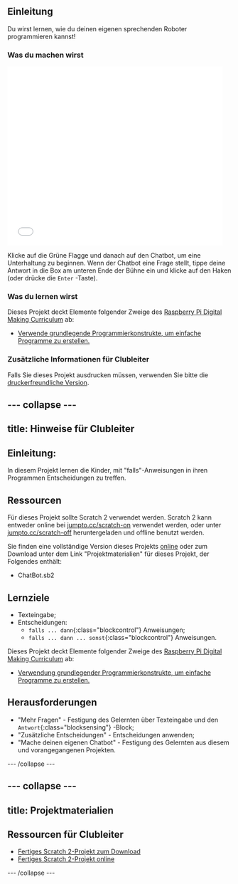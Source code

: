 ## Einleitung

Du wirst lernen, wie du deinen eigenen sprechenden Roboter programmieren kannst!

### Was du machen wirst

<div class="scratch-preview">
  <iframe allowtransparency="true" width="485" height="402" src="//scratch.mit.edu/projects/embed/227503253/?autostart=false" frameborder="0"></iframe>
</div>

Klicke auf die Grüne Flagge und danach auf den Chatbot, um eine Unterhaltung zu beginnen. Wenn der Chatbot eine Frage stellt, tippe deine Antwort in die Box am unteren Ende der Bühne ein und klicke auf den Haken (oder drücke die `Enter` -Taste).

### Was du lernen wirst

Dieses Projekt deckt Elemente folgender Zweige des [Raspberry Pi Digital Making Curriculum](http://rpf.io/curriculum) ab:

+ [Verwende grundlegende Programmierkonstrukte, um einfache Programme zu erstellen.](https://www.raspberrypi.org/curriculum/programming/creator)

### Zusätzliche Informationen für Clubleiter

Falls Sie dieses Projekt ausdrucken müssen, verwenden Sie bitte die [druckerfreundliche Version](https://projects.raspberrypi.org/de-DE/projects/chatbot/print).

--- collapse ---
---
title: Hinweise für Clubleiter
---
## Einleitung:

In diesem Projekt lernen die Kinder, mit "falls"-Anweisungen in ihren Programmen Entscheidungen zu treffen.

## Ressourcen

Für dieses Projekt sollte Scratch 2 verwendet werden. Scratch 2 kann entweder online bei [jumpto.cc/scratch-on](http://jumpto.cc/scratch-on) verwendet werden, oder unter [jumpto.cc/scratch-off](http://jumpto.cc/scratch-off) heruntergeladen und offline benutzt werden.

Sie finden eine vollständige Version dieses Projekts [online](https://scratch.mit.edu/projects/227503253/#editor) oder zum Download unter dem Link "Projektmaterialien" für dieses Projekt, der Folgendes enthält:

+ ChatBot.sb2

## Lernziele

+ Texteingabe;
+ Entscheidungen: 
    + `falls ... dann`{:class="blockcontrol"} Anweisungen;
    + `falls ... dann ... sonst`{:class="blockcontrol"} Anweisungen.

Dieses Projekt deckt Elemente folgender Zweige des [Raspberry Pi Digital Making Curriculum](http://rpf.io/curriculum) ab:

+ [Verwendung grundlegender Programmierkonstrukte, um einfache Programme zu erstellen.](https://www.raspberrypi.org/curriculum/programming/creator)

## Herausforderungen

+ "Mehr Fragen" - Festigung des Gelernten über Texteingabe und den `Antwort`{:class="blocksensing"} -Block;
+ "Zusätzliche Entscheidungen" - Entscheidungen anwenden;
+ "Mache deinen eigenen Chatbot" - Festigung des Gelernten aus diesem und vorangegangenen Projekten.

--- /collapse ---

--- collapse ---
---
title: Projektmaterialien
---
## Ressourcen für Clubleiter

+ [Fertiges Scratch 2-Projekt zum Download](resources/ChatBot.sb2)
+ [Fertiges Scratch 2-Projekt online](http://scratch.mit.edu/projects/227503253/#editor)

--- /collapse ---
